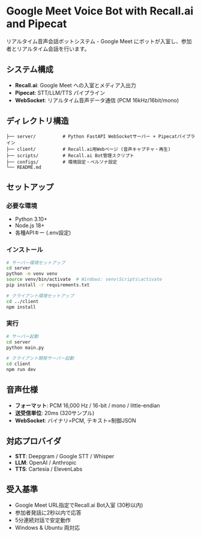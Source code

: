 # Google Meet Voice Bot with Recall.ai and Pipecat

リアルタイム音声会話ボットシステム - Google Meet にボットが入室し、参加者とリアルタイム会話を行います。

## システム構成

- **Recall.ai**: Google Meet への入室とメディア入出力
- **Pipecat**: STT/LLM/TTS パイプライン
- **WebSocket**: リアルタイム音声データ通信 (PCM 16kHz/16bit/mono)

## ディレクトリ構造

```
├── server/          # Python FastAPI WebSocketサーバー + Pipecatパイプライン
├── client/          # Recall.ai用Webページ (音声キャプチャ・再生)
├── scripts/         # Recall.ai Bot管理スクリプト
├── configs/         # 環境設定・ペルソナ設定
└── README.md
```

## セットアップ

### 必要な環境
- Python 3.10+
- Node.js 18+
- 各種APIキー (.env設定)

### インストール

```bash
# サーバー環境セットアップ
cd server
python -m venv venv
source venv/bin/activate  # Windows: venv\Scripts\activate
pip install -r requirements.txt

# クライアント環境セットアップ
cd ../client
npm install
```

### 実行

```bash
# サーバー起動
cd server
python main.py

# クライアント開発サーバー起動
cd client
npm run dev
```

## 音声仕様

- **フォーマット**: PCM 16,000 Hz / 16-bit / mono / little-endian
- **送受信単位**: 20ms (320サンプル)
- **WebSocket**: バイナリ=PCM, テキスト=制御JSON

## 対応プロバイダ

- **STT**: Deepgram / Google STT / Whisper
- **LLM**: OpenAI / Anthropic
- **TTS**: Cartesia / ElevenLabs

## 受入基準

- Google Meet URL指定でRecall.ai Bot入室 (30秒以内)
- 参加者発話に2秒以内で応答
- 5分連続対話で安定動作
- Windows & Ubuntu 両対応
